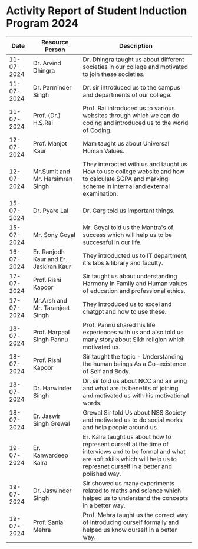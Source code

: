 # Activity Report of Student Induction Program 2024

 | Date | Resource Person | Description|
| ----------- | ----------- |----------|
| 11-07-2024 | Dr. Arvind Dhingra | Dr. Dhingra taught us about different societies in our college and motivated to join these societies. |
| 11-07-2024 | Dr. Parminder Singh | Dr. sir introduced us to the campus and departments of our college. |
| 11-07-2024 | Prof. (Dr.) H.S.Rai | Prof. Rai introduced us to various websites through which we can do coding and introduced us to the world of Coding. |
| 12-07-2024 | Prof. Manjot Kaur | Mam taught us about Universal Human Values. |
|12-07-2024 | Mr.Sumit and Mr. Harsimran Singh | They interacted with us and taught us How to use college website and how to calculate SGPA and marking scheme in internal and external examination. |
| 15-07-2024 | Dr. Pyare Lal | Dr. Garg told us important things. |
| 15-07-2024 | Mr. Sony Goyal | Mr. Goyal told us the Mantra's of success which will help us to be successful in our life. |
| 16-07-2024 | Er. Ranjodh Kaur and Er. Jaskiran Kaur | They introducted us to IT department, it's labs & library and faculty. |
| 17-07-2024 | Prof. Rishi Kapoor | Sir taught us about understanding Harmony in Family and Human values of education and professional ethics. |
| 17-07-2024 | Mr.Arsh and Mr. Taranjeet Singh | They introduced us to excel and chatgpt and how to use these. |
| 18-07-2024 | Prof. Harpaal Singh Pannu | Prof. Pannu shared his life experiences with us  and also told us many story about Sikh religion which motivated us. |
| 18-07-2024 | Prof. Rishi Kapoor | Sir taught the topic - Understanding the human beings As a  Co-existence of Self and Body.|
| 18-07-2024 | Dr. Harwinder Singh | Dr. sir told us about NCC and air wing and what are its benefits of joining and motivated us with his motivational words.|
| 18-07-2024 | Er. Jaswir Singh Grewal | Grewal Sir told Us about NSS Society and motivated us to do social works and help people around us. |
| 19-07-2024 | Er. Kanwardeep Kalra | Er. Kalra taught us about how to represent ourself at the time of interviews and to be formal and what are soft skills which will help us to represnet ourself in a better and polished way. |
| 19-07-2024 | Dr. Jaswinder Singh | Sir showed us many experiments related to maths and science which helped us to understand the concepts in a better way. |
| 19-07-2024 | Prof. Sania Mehra | Prof. Mehra taught us the correct way of introducing ourself formally and helped us know ourself in a better way. |
